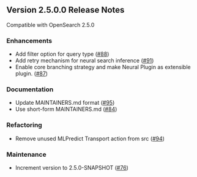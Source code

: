 ## Version 2.5.0.0 Release Notes

Compatible with OpenSearch 2.5.0

### Enhancements

* Add filter option for query type ([#88](https://github.com/opensearch-project/neural-search/pull/88))
* Add retry mechanism for neural search inference ([#91](https://github.com/opensearch-project/neural-search/pull/91))
* Enable core branching strategy and make Neural Plugin as extensible plugin. ([#87](https://github.com/opensearch-project/neural-search/pull/87))

### Documentation

* Update MAINTAINERS.md format ([#95](https://github.com/opensearch-project/neural-search/pull/95))
* Use short-form MAINTAINERS.md ([#84](https://github.com/opensearch-project/neural-search/pull/84))

### Refactoring

* Remove unused MLPredict Transport action from src ([#94](https://github.com/opensearch-project/neural-search/pull/94))

### Maintenance

* Increment version to 2.5.0-SNAPSHOT ([#76](https://github.com/opensearch-project/neural-search/pull/76))
